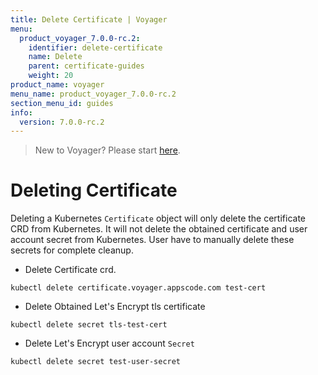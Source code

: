 ```yaml
---
title: Delete Certificate | Voyager
menu:
  product_voyager_7.0.0-rc.2:
    identifier: delete-certificate
    name: Delete
    parent: certificate-guides
    weight: 20
product_name: voyager
menu_name: product_voyager_7.0.0-rc.2
section_menu_id: guides
info:
  version: 7.0.0-rc.2
---
```


> New to Voyager? Please start [here](/products/voyager/7.0.0-rc.2/concepts/overview).

# Deleting Certificate

Deleting a Kubernetes `Certificate` object will only delete the certificate CRD from Kubernetes.
It will not delete the obtained certificate and user account secret from Kubernetes. User have to manually delete these secrets for complete cleanup.

 - Delete Certificate crd.

```console
kubectl delete certificate.voyager.appscode.com test-cert
```

 - Delete Obtained Let's Encrypt tls certificate

```console
kubectl delete secret tls-test-cert
```

 - Delete Let's Encrypt user account `Secret`

```console
kubectl delete secret test-user-secret
```
